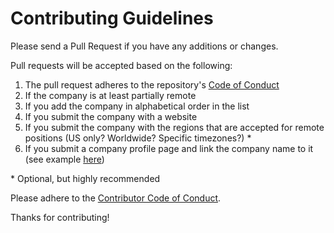 # Contributing Guidelines

Please send a Pull Request if you have any additions or changes.

Pull requests will be accepted based on the following:

1. The pull request adheres to the repository's [Code of Conduct](/CODE_OF_CONDUCT.md)
1. If the company is at least partially remote
1. If you add the company in alphabetical order in the list
1. If you submit the company with a website
1. If you submit the company with the regions that are accepted for remote positions (US only? Worldwide? Specific timezones?) \*
1. If you submit a company profile page and link the company name to it (see example [here](/company-profiles/example.md))

\* Optional, but highly recommended

Please adhere to the [Contributor Code of Conduct](CODE_OF_CONDUCT.md).

Thanks for contributing!
